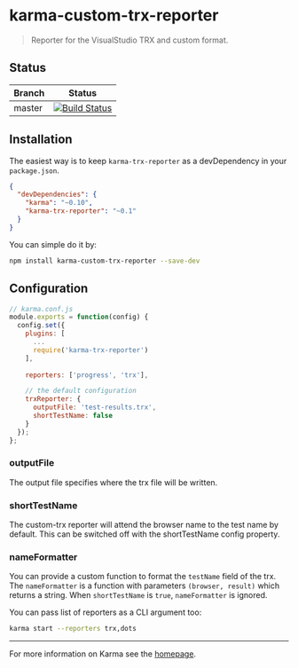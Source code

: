 # karma-custom-trx-reporter

> Reporter for the VisualStudio TRX and custom format.

## Status
| Branch        | Status         |
| ------------- |:-------------:|
| master        | [![Build Status](https://travis-ci.org/hatchteam/karma-trx-reporter.svg?branch=master)](https://travis-ci.org/hatchteam/karma-trx-reporter) |

## Installation

The easiest way is to keep `karma-trx-reporter` as a devDependency in your `package.json`.
```json
{
  "devDependencies": {
    "karma": "~0.10",
    "karma-trx-reporter": "~0.1"
  }
}
```

You can simple do it by:
```bash
npm install karma-custom-trx-reporter --save-dev
```

## Configuration
```js
// karma.conf.js
module.exports = function(config) {
  config.set({
    plugins: [
      ...
      require('karma-trx-reporter')
    ],
    
    reporters: ['progress', 'trx'],

    // the default configuration
    trxReporter: {
      outputFile: 'test-results.trx',
      shortTestName: false
    }
  });
};
```

### outputFile
The output file specifies where the trx file will be written.

### shortTestName
The custom-trx reporter will attend the browser name to the test name by default.
This can be switched off with the shortTestName config property.

### nameFormatter
You can provide a custom function to format the `testName` field of the trx.
The `nameFormatter` is a function with parameters `(browser, result)` which returns a string.
When `shortTestName` is `true`, `nameFormatter` is ignored.

You can pass list of reporters as a CLI argument too:
```bash
karma start --reporters trx,dots
```

----

For more information on Karma see the [homepage].


[homepage]: http://karma-runner.github.com
